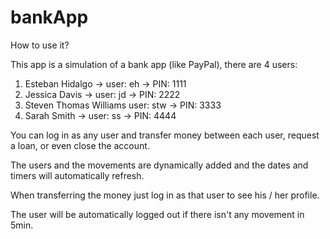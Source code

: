 # bankApp

How to use it?

This app is a simulation of a bank app (like PayPal), there are 4 users:
1. Esteban Hidalgo -> user: eh -> PIN: 1111
2. Jessica Davis -> user: jd -> PIN: 2222
3. Steven Thomas Williams user: stw -> PIN: 3333
4. Sarah Smith -> user: ss -> PIN: 4444

You can log in as any user and transfer money between each user, request a loan, or even close the account.

The users and the movements are dynamically added and the dates and timers will automatically refresh.

When transferring the money just log in as that user to see his / her profile.

The user will be automatically logged out if there isn't any movement in 5min.
